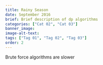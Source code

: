 ```yaml
---
title: Rainy Season 
date: September 2016
brief: Brief description of dp algorithms
categories: ["Cat 02", "Cat 03"]
banner_image: 
image-alt-text: 
tags: ["Tag 01", "Tag 02", "Tag 03"]
order: 2
---
```



Brute force algorithms are slower
